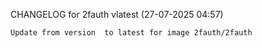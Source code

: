 CHANGELOG for 2fauth
vlatest (27-07-2025 04:57)

    Update from version  to latest for image 2fauth/2fauth


